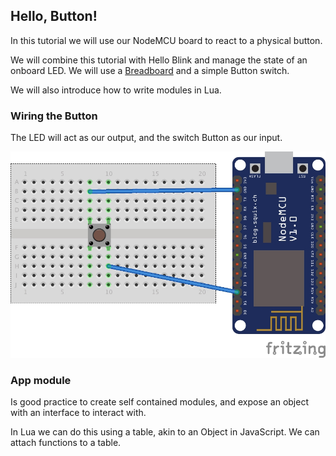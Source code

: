 ## Hello, Button!

In this tutorial we will use our NodeMCU board to react to a physical button.

We will combine this tutorial with Hello Blink and manage the state of an onboard LED. We will use a [Breadboard][breadboard] and a simple Button switch.

We will also introduce how to write modules in Lua.

### Wiring the Button

The LED will act as our output, and the switch Button as our input.


![wee](https://raw.githubusercontent.com/goliatone/wee-things-workshop/master/images/5-button_bb.jpg)



### App module

Is good practice to create self contained modules, and expose an object with an interface to interact with.

In Lua we can do this using a table, akin to an Object in JavaScript. We can attach functions to a table.

[breadboard]: https://learn.adafruit.com/lesson-0-getting-started/breadboard
